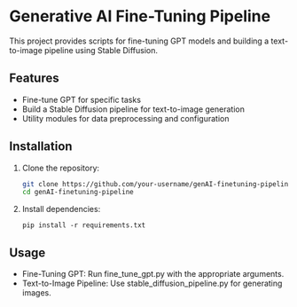 # Generative AI Fine-Tuning Pipeline

This project provides scripts for fine-tuning GPT models and building a text-to-image pipeline using Stable Diffusion.

## Features
- Fine-tune GPT for specific tasks
- Build a Stable Diffusion pipeline for text-to-image generation
- Utility modules for data preprocessing and configuration

## Installation
1. Clone the repository:
   ```bash
   git clone https://github.com/your-username/genAI-finetuning-pipeline.git
   cd genAI-finetuning-pipeline
2. Install dependencies:
   ```
   pip install -r requirements.txt

## Usage
- Fine-Tuning GPT: Run fine_tune_gpt.py with the appropriate arguments.
- Text-to-Image Pipeline: Use stable_diffusion_pipeline.py for generating images.
